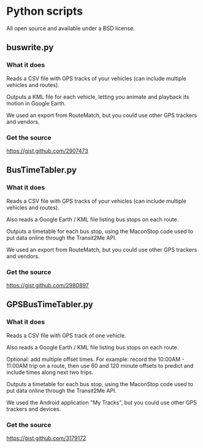 # Python scripts

All open source and available under a BSD license.

## buswrite.py

### What it does
Reads a CSV file with GPS tracks of your vehicles (can include multiple vehicles and routes).

Outputs a KML file for each vehicle, letting you animate and playback its motion in Google Earth.

We used an export from RouteMatch, but you could use other GPS trackers and vendors.

### Get the source
https://gist.github.com/2907473

## BusTimeTabler.py

### What it does
Reads a CSV file with GPS tracks of your vehicles (can include multiple vehicles and routes).

Also reads a Google Earth / KML file listing bus stops on each route.

Outputs a timetable for each bus stop, using the MaconStop code used to put data online through the Transit2Me API.

We used an export from RouteMatch, but you could use other GPS trackers and vendors.

### Get the source
https://gist.github.com/2980897

## GPSBusTimeTabler.py

### What it does
Reads a CSV file with GPS track of one vehicle.

Also reads a Google Earth / KML file listing bus stops on each route.

Optional: add multiple offset times. For example: record the 10:00AM - 11:00AM trip on a route, then use 60 and 120 minute offsets to predict and include times along next two trips.

Outputs a timetable for each bus stop, using the MaconStop code used to put data online through the Transit2Me API.

We used the Android application "My Tracks", but you could use other GPS trackers and devices.

### Get the source
https://gist.github.com/3179172